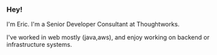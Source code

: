 ### Hey!

I'm Eric. I'm a Senior Developer Consultant at Thoughtworks.

I've worked in web mostly (java,aws), and enjoy working on backend or infrastructure systems.
